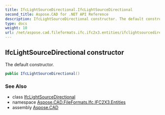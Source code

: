 ```yaml
---
title: IfcLightSourceDirectional.IfcLightSourceDirectional
second_title: Aspose.CAD for .NET API Reference
description: IfcLightSourceDirectional constructor. The default constructor
type: docs
weight: 10
url: /net/aspose.cad.fileformats.ifc.ifc2x3.entities/ifclightsourcedirectional/ifclightsourcedirectional/
---
```

## IfcLightSourceDirectional constructor

The default constructor.

```csharp
public IfcLightSourceDirectional()
```

### See Also

* class [IfcLightSourceDirectional](../)
* namespace [Aspose.CAD.FileFormats.Ifc.IFC2X3.Entities](../../ifclightsourcedirectional/)
* assembly [Aspose.CAD](../../../)



